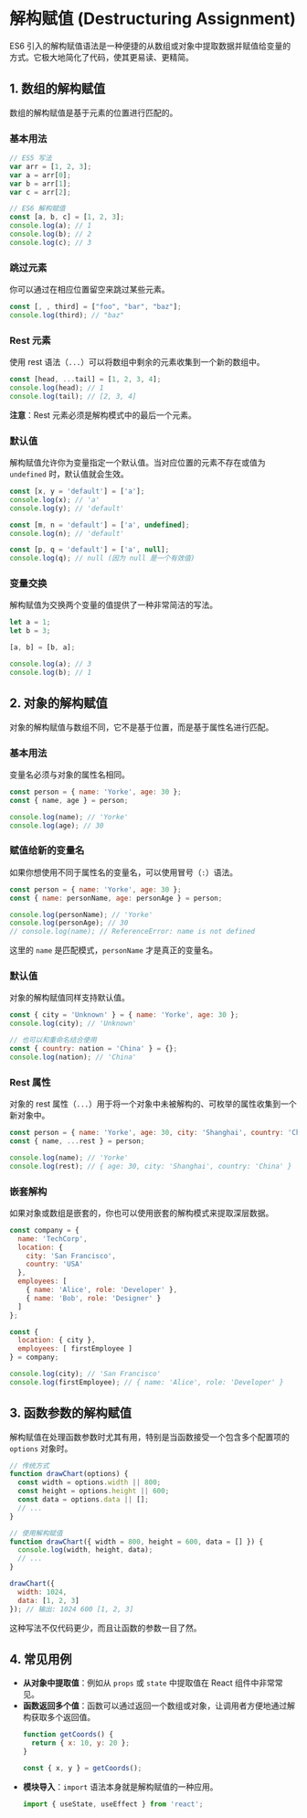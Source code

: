 # 解构赋值 (Destructuring Assignment)

ES6 引入的解构赋值语法是一种便捷的从数组或对象中提取数据并赋值给变量的方式。它极大地简化了代码，使其更易读、更精简。

## 1. 数组的解构赋值

数组的解构赋值是基于元素的位置进行匹配的。

### 基本用法

```javascript
// ES5 写法
var arr = [1, 2, 3];
var a = arr[0];
var b = arr[1];
var c = arr[2];

// ES6 解构赋值
const [a, b, c] = [1, 2, 3];
console.log(a); // 1
console.log(b); // 2
console.log(c); // 3
```

### 跳过元素

你可以通过在相应位置留空来跳过某些元素。

```javascript
const [, , third] = ["foo", "bar", "baz"];
console.log(third); // "baz"
```

### Rest 元素

使用 rest 语法（`...`）可以将数组中剩余的元素收集到一个新的数组中。

```javascript
const [head, ...tail] = [1, 2, 3, 4];
console.log(head); // 1
console.log(tail); // [2, 3, 4]
```

**注意**：Rest 元素必须是解构模式中的最后一个元素。

### 默认值

解构赋值允许你为变量指定一个默认值。当对应位置的元素不存在或值为 `undefined` 时，默认值就会生效。

```javascript
const [x, y = 'default'] = ['a'];
console.log(x); // 'a'
console.log(y); // 'default'

const [m, n = 'default'] = ['a', undefined];
console.log(n); // 'default'

const [p, q = 'default'] = ['a', null];
console.log(q); // null (因为 null 是一个有效值)
```

### 变量交换

解构赋值为交换两个变量的值提供了一种非常简洁的写法。

```javascript
let a = 1;
let b = 3;

[a, b] = [b, a];

console.log(a); // 3
console.log(b); // 1
```

## 2. 对象的解构赋值

对象的解构赋值与数组不同，它不是基于位置，而是基于属性名进行匹配。

### 基本用法

变量名必须与对象的属性名相同。

```javascript
const person = { name: 'Yorke', age: 30 };
const { name, age } = person;

console.log(name); // 'Yorke'
console.log(age); // 30
```

### 赋值给新的变量名

如果你想使用不同于属性名的变量名，可以使用冒号（`:`）语法。

```javascript
const person = { name: 'Yorke', age: 30 };
const { name: personName, age: personAge } = person;

console.log(personName); // 'Yorke'
console.log(personAge); // 30
// console.log(name); // ReferenceError: name is not defined
```

这里的 `name` 是匹配模式，`personName` 才是真正的变量名。

### 默认值

对象的解构赋值同样支持默认值。

```javascript
const { city = 'Unknown' } = { name: 'Yorke', age: 30 };
console.log(city); // 'Unknown'

// 也可以和重命名结合使用
const { country: nation = 'China' } = {};
console.log(nation); // 'China'
```

### Rest 属性

对象的 rest 属性（`...`）用于将一个对象中未被解构的、可枚举的属性收集到一个新对象中。

```javascript
const person = { name: 'Yorke', age: 30, city: 'Shanghai', country: 'China' };
const { name, ...rest } = person;

console.log(name); // 'Yorke'
console.log(rest); // { age: 30, city: 'Shanghai', country: 'China' }
```

### 嵌套解构

如果对象或数组是嵌套的，你也可以使用嵌套的解构模式来提取深层数据。

```javascript
const company = {
  name: 'TechCorp',
  location: {
    city: 'San Francisco',
    country: 'USA'
  },
  employees: [
    { name: 'Alice', role: 'Developer' },
    { name: 'Bob', role: 'Designer' }
  ]
};

const {
  location: { city },
  employees: [ firstEmployee ]
} = company;

console.log(city); // 'San Francisco'
console.log(firstEmployee); // { name: 'Alice', role: 'Developer' }
```

## 3. 函数参数的解构赋值

解构赋值在处理函数参数时尤其有用，特别是当函数接受一个包含多个配置项的 `options` 对象时。

```javascript
// 传统方式
function drawChart(options) {
  const width = options.width || 800;
  const height = options.height || 600;
  const data = options.data || [];
  // ...
}

// 使用解构赋值
function drawChart({ width = 800, height = 600, data = [] }) {
  console.log(width, height, data);
  // ...
}

drawChart({
  width: 1024,
  data: [1, 2, 3]
}); // 输出: 1024 600 [1, 2, 3]
```

这种写法不仅代码更少，而且让函数的参数一目了然。

## 4. 常见用例

-   **从对象中提取值**：例如从 `props` 或 `state` 中提取值在 React 组件中非常常见。
-   **函数返回多个值**：函数可以通过返回一个数组或对象，让调用者方便地通过解构获取多个返回值。
    ```javascript
    function getCoords() {
      return { x: 10, y: 20 };
    }

    const { x, y } = getCoords();
    ```
-   **模块导入**：`import` 语法本身就是解构赋值的一种应用。
    ```javascript
    import { useState, useEffect } from 'react';